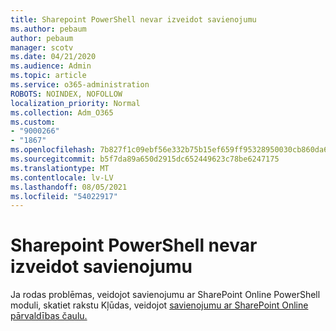 ```yaml
---
title: Sharepoint PowerShell nevar izveidot savienojumu
ms.author: pebaum
author: pebaum
manager: scotv
ms.date: 04/21/2020
ms.audience: Admin
ms.topic: article
ms.service: o365-administration
ROBOTS: NOINDEX, NOFOLLOW
localization_priority: Normal
ms.collection: Adm_O365
ms.custom:
- "9000266"
- "1867"
ms.openlocfilehash: 7b827f1c09ebf56e332b75b15ef659ff95328950030cb860da652555efe45f28
ms.sourcegitcommit: b5f7da89a650d2915dc652449623c78be6247175
ms.translationtype: MT
ms.contentlocale: lv-LV
ms.lasthandoff: 08/05/2021
ms.locfileid: "54022917"
---
```

# <a name="sharepoint-powershell-unable-to-connect"></a>Sharepoint PowerShell nevar izveidot savienojumu

Ja rodas problēmas, veidojot savienojumu ar SharePoint Online PowerShell moduli, skatiet rakstu Kļūdas, veidojot [savienojumu ar SharePoint Online pārvaldības čaulu.](/sharepoint/troubleshoot/administration/errors-connecting-to-management-shell)